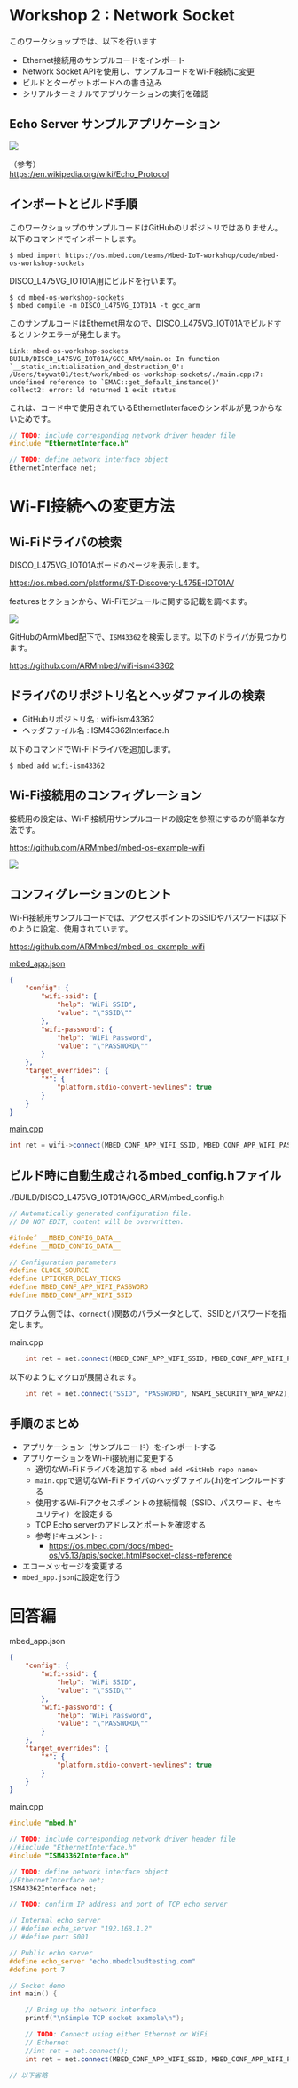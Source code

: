 # Workshop 2 : Network Socket

このワークショップでは、以下を行います

* Ethernet接続用のサンプルコードをインポート
* Network Socket APIを使用し、サンプルコードをWi-Fi接続に変更
* ビルドとターゲットボードへの書き込み
* シリアルターミナルでアプリケーションの実行を確認

## Echo Server サンプルアプリケーション

![](./pict/echoserver.png)

（参考）  
https://en.wikipedia.org/wiki/Echo_Protocol

## インポートとビルド手順

このワークショップのサンプルコードはGitHubのリポジトリではありません。以下のコマンドでインポートします。

```
$ mbed import https://os.mbed.com/teams/Mbed-IoT-workshop/code/mbed-os-workshop-sockets
```
DISCO_L475VG_IOT01A用にビルドを行います。
```
$ cd mbed-os-workshop-sockets
$ mbed compile -m DISCO_L475VG_IOT01A -t gcc_arm
```

このサンプルコードはEthernet用なので、DISCO_L475VG_IOT01Aでビルドするとリンクエラーが発生します。

```
Link: mbed-os-workshop-sockets
BUILD/DISCO_L475VG_IOT01A/GCC_ARM/main.o: In function `__static_initialization_and_destruction_0':
/Users/toywat01/test/work/mbed-os-workshop-sockets/./main.cpp:7: undefined reference to `EMAC::get_default_instance()'
collect2: error: ld returned 1 exit status
```
これは、コード中で使用されているEthernetInterfaceのシンボルが見つからないためです。

```cpp
// TODO: include corresponding network driver header file
#include "EthernetInterface.h"

// TODO: define network interface object
EthernetInterface net;
```

# Wi-FI接続への変更方法

## Wi-Fiドライバの検索

DISCO_L475VG_IOT01Aボードのページを表示します。  

https://os.mbed.com/platforms/ST-Discovery-L475E-IOT01A/

featuresセクションから、Wi-Fiモジュールに関する記載を調べます。

![](./pict/wifi.png)

GitHubのArmMbed配下で、`ISM43362`を検索します。以下のドライバが見つかります。

https://github.com/ARMmbed/wifi-ism43362

## ドライバのリポジトリ名とヘッダファイルの検索

* GitHubリポジトリ名 : wifi-ism43362
* ヘッダファイル名 : ISM43362Interface.h

以下のコマンドでWi-Fiドライバを追加します。

```
$ mbed add wifi-ism43362
```

## Wi-Fi接続用のコンフィグレーション

接続用の設定は、Wi-Fi接続用サンプルコードの設定を参照にするのが簡単な方法です。

https://github.com/ARMmbed/mbed-os-example-wifi

![](./pict/wifi_config.png)

## コンフィグレーションのヒント
Wi-Fi接続用サンプルコードでは、アクセスポイントのSSIDやパスワードは以下のように設定、使用されています。

https://github.com/ARMmbed/mbed-os-example-wifi

[mbed_app.json](https://github.com/ARMmbed/mbed-os-example-wifi/blob/700c55a8af59adc649626a903328830b48aa0b4f/mbed_app.json#L1-L17)

```json
{
    "config": {
        "wifi-ssid": {
            "help": "WiFi SSID",
            "value": "\"SSID\""
        },
        "wifi-password": {
            "help": "WiFi Password",
            "value": "\"PASSWORD\""
        }
    },
    "target_overrides": {
        "*": {
            "platform.stdio-convert-newlines": true
        }
    }
}
```

[main.cpp](https://github.com/ARMmbed/mbed-os-example-wifi/blob/700c55a8af59adc649626a903328830b48aa0b4f/main.cpp#L96)

```cpp
int ret = wifi->connect(MBED_CONF_APP_WIFI_SSID, MBED_CONF_APP_WIFI_PASSWORD, NSAPI_SECURITY_WPA_WPA2);
```

## ビルド時に自動生成されるmbed_config.hファイル

./BUILD/DISCO_L475VG_IOT01A/GCC_ARM/mbed_config.h

```cpp
// Automatically generated configuration file.
// DO NOT EDIT, content will be overwritten.

#ifndef __MBED_CONFIG_DATA__
#define __MBED_CONFIG_DATA__

// Configuration parameters
#define CLOCK_SOURCE                                                          USE_PLL_MSI                                                                                      // set by target:DISCO_L475VG_IOT01A
#define LPTICKER_DELAY_TICKS                                                  1                                                                                                // set by target:FAMILY_STM32
#define MBED_CONF_APP_WIFI_PASSWORD                                           "PASSWORD"                                                                                       // set by application
#define MBED_CONF_APP_WIFI_SSID                                               "SSID"                                                                                           // set by application
```

プログラム側では、`connect()`関数のパラメータとして、SSIDとパスワードを指定します。

main.cpp

```cpp
    int ret = net.connect(MBED_CONF_APP_WIFI_SSID, MBED_CONF_APP_WIFI_PASSWORD, NSAPI_SECURITY_WPA_WPA2);
```
以下のようにマクロが展開されます。

```cpp
    int ret = net.connect("SSID", "PASSWORD", NSAPI_SECURITY_WPA_WPA2);
```

## 手順のまとめ

* アプリケーション（サンプルコード）をインポートする
* アプリケーションをWi-Fi接続用に変更する
  * 適切なWi-Fiドライバを追加する `mbed add <GitHub repo name>`
  * `main.cpp`で適切なWi-Fiドライバのヘッダファイル(.h)をインクルードする
  * 使用するWi-Fiアクセスポイントの接続情報（SSID、パスワード、セキュリティ）を設定する
  * TCP Echo serverのアドレスとポートを確認する
  * 参考ドキュメント : 
    * https://os.mbed.com/docs/mbed-os/v5.13/apis/socket.html#socket-class-reference
* エコーメッセージを変更する
* `mbed_app.json`に設定を行う

# 回答編

mbed_app.json

```json
{
    "config": {
        "wifi-ssid": {
            "help": "WiFi SSID",
            "value": "\"SSID\""
        },
        "wifi-password": {
            "help": "WiFi Password",
            "value": "\"PASSWORD\""
        }
    },
    "target_overrides": {
        "*": {
            "platform.stdio-convert-newlines": true
        }
    }
}
```

main.cpp

```cpp
#include "mbed.h"

// TODO: include corresponding network driver header file
//#include "EthernetInterface.h"
#include "ISM43362Interface.h"

// TODO: define network interface object
//EthernetInterface net;
ISM43362Interface net;

// TODO: confirm IP address and port of TCP echo server

// Internal echo server
// #define echo_server "192.168.1.2"
// #define port 5001

// Public echo server
#define echo_server "echo.mbedcloudtesting.com"
#define port 7

// Socket demo
int main() {

    // Bring up the network interface
    printf("\nSimple TCP socket example\n");

    // TODO: Connect using either Ethernet or WiFi
    // Ethernet
    //int ret = net.connect();
    int ret = net.connect(MBED_CONF_APP_WIFI_SSID, MBED_CONF_APP_WIFI_PASSWORD, NSAPI_SECURITY_WPA_WPA2);

// 以下省略
```
